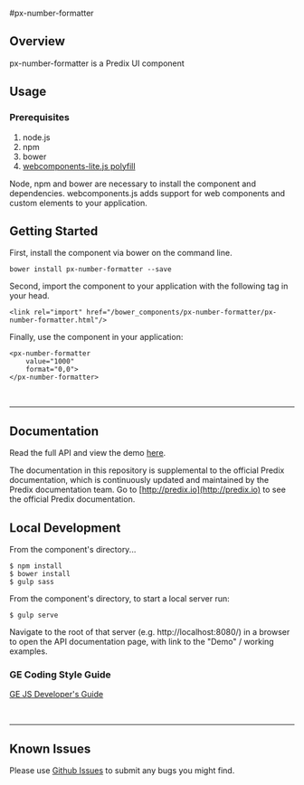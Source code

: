 #px-number-formatter

## Overview

px-number-formatter is a Predix UI component

## Usage

### Prerequisites
1. node.js
2. npm
3. bower
4. [webcomponents-lite.js polyfill](https://github.com/webcomponents/webcomponentsjs)

Node, npm and bower are necessary to install the component and dependencies. webcomponents.js adds support for web components and custom elements to your application.

## Getting Started

First, install the component via bower on the command line.

```
bower install px-number-formatter --save
```

Second, import the component to your application with the following tag in your head.

```
<link rel="import" href="/bower_components/px-number-formatter/px-number-formatter.html"/>
```

Finally, use the component in your application:

```
<px-number-formatter
    value="1000"
    format="0,0">
</px-number-formatter>
```

<br />
<hr />

## Documentation

Read the full API and view the demo [here](https://predixdev.github.io/px-number-formatter).

The documentation in this repository is supplemental to the official Predix documentation, which is continuously updated and maintained by the Predix documentation team. Go to [http://predix.io](http://predix.io)  to see the official Predix documentation.


## Local Development

From the component's directory...

```
$ npm install
$ bower install
$ gulp sass
```

From the component's directory, to start a local server run:

```
$ gulp serve
```

Navigate to the root of that server (e.g. http://localhost:8080/) in a browser to open the API documentation page, with link to the "Demo" / working examples.

### GE Coding Style Guide
[GE JS Developer's Guide](https://github.com/GeneralElectric/javascript)

<br />
<hr />

## Known Issues

Please use [Github Issues](https://github.com/PredixDev/px-number-formatter/issues) to submit any bugs you might find.
